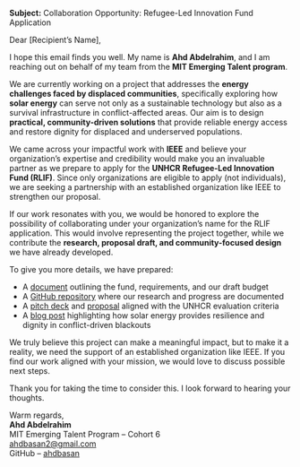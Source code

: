 **Subject:** Collaboration Opportunity: Refugee-Led Innovation Fund Application  

Dear [Recipient’s Name],  

I hope this email finds you well. My name is **Ahd Abdelrahim**, and I am reaching out on behalf of my team from the **MIT Emerging Talent program**.  

We are currently working on a project that addresses the **energy challenges faced by displaced communities**, specifically exploring how **solar energy** can serve not only as a sustainable technology but also as a survival infrastructure in conflict-affected areas. Our aim is to design **practical, community-driven solutions** that provide reliable energy access and restore dignity for displaced and underserved populations.  

We came across your impactful work with **IEEE** and believe your organization’s expertise and credibility would make you an invaluable partner as we prepare to apply for the **UNHCR Refugee-Led Innovation Fund (RLIF)**. Since only organizations are eligible to apply (not individuals), we are seeking a partnership with an established organization like IEEE to strengthen our proposal.  

If our work resonates with you, we would be honored to explore the possibility of collaborating under your organization’s name for the RLIF application. This would involve representing the project together, while we contribute the **research, proposal draft, and community-focused design** we have already developed.  

To give you more details, we have prepared:  
- A [document](https://docs.google.com/document/d/1qtnTPDyECZFVlH4yhWlZRAuwwtspa7mvojq4XWrX1DM/edit?tab=t.0) outlining the fund, requirements, and our draft budget  
- A [GitHub repository](https://github.com/MIT-Emerging-Talent/ET6-CDSP-group-08-repo) where our research and progress are documented  
- A [pitch deck](https://solarenergyforcommunityresilienceinsudan.my.canva.site/) and [proposal](https://github.com/MIT-Emerging-Talent/ET6-CDSP-group-08-repo/blob/main/5_communication_strategy/proposal.md) aligned with the UNHCR evaluation criteria  
- A [blog post](https://medium.com/@ahdbasan/survival-not-just-sustainability-the-role-of-solar-in-conflict-zones-54ef59c76af4) highlighting how solar energy provides resilience and dignity in conflict-driven blackouts  

We truly believe this project can make a meaningful impact, but to make it a reality, we need the support of an established organization like IEEE. If you find our work aligned with your mission, we would love to discuss possible next steps.  

Thank you for taking the time to consider this. I look forward to hearing your thoughts.  

Warm regards,  
**Ahd Abdelrahim**  
MIT Emerging Talent Program – Cohort 6  
ahdbasan2@gmail.com  
GitHub – [ahdbasan](https://github.com/ahdbasan)  
